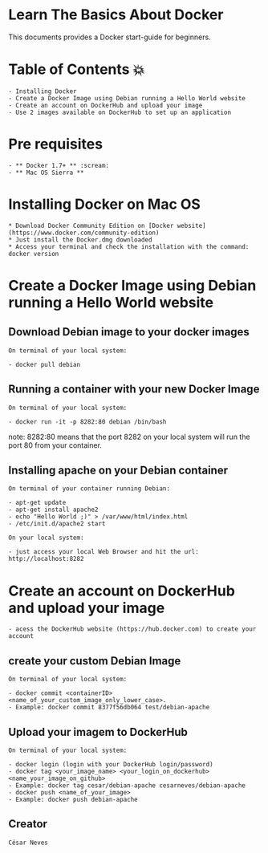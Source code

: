 # Learn The Basics About Docker

This documents provides a Docker start-guide for beginners.

# Table of Contents :collision:

	- Installing Docker
	- Create a Docker Image using Debian running a Hello World website
	- Create an account on DockerHub and upload your image
	- Use 2 images available on DockerHub to set up an application

# Pre requisites

	- ** Docker 1.7+ ** :scream:
	- ** Mac OS Sierra **

# Installing Docker on Mac OS

	* Download Docker Community Edition on [Docker website](https://www.docker.com/community-edition)
	* Just install the Docker.dmg downloaded
	* Access your terminal and check the installation with the command: docker version

# Create a Docker Image using Debian running a Hello World website

## Download Debian image to your docker images

	On terminal of your local system:

	- docker pull debian

## Running a container with your new Docker Image

	On terminal of your local system:

	- docker run -it -p 8282:80 debian /bin/bash

note: 8282:80 means that the port 8282 on your local system will run the port 80 from your container.

## Installing apache on your Debian container

	On terminal of your container running Debian:

	- apt-get update
	- apt-get install apache2
	- echo "Hello World ;)" > /var/www/html/index.html
	- /etc/init.d/apache2 start

	On your local system:

	- just access your local Web Browser and hit the url: http://localhost:8282


# Create an account on DockerHub and upload your image

	- acess the DockerHub website (https://hub.docker.com) to create your account

## create your custom Debian Image

	On terminal of your local system:

	- docker commit <containerID> <name_of_your_custom_image_only_lower_case>.
	- Example: docker commit 8377f56db064 test/debian-apache


## Upload your imagem to DockerHub

	On terminal of your local system:

	- docker login (login with your DockerHub login/password)
	- docker tag <your_image_name> <your_login_on_dockerhub> <name_your_image_on_github>
	- Example: docker tag cesar/debian-apache cesarneves/debian-apache
	- docker push <name_of_your_image>
	- Example: docker push debian-apache


## Creator

	César Neves
